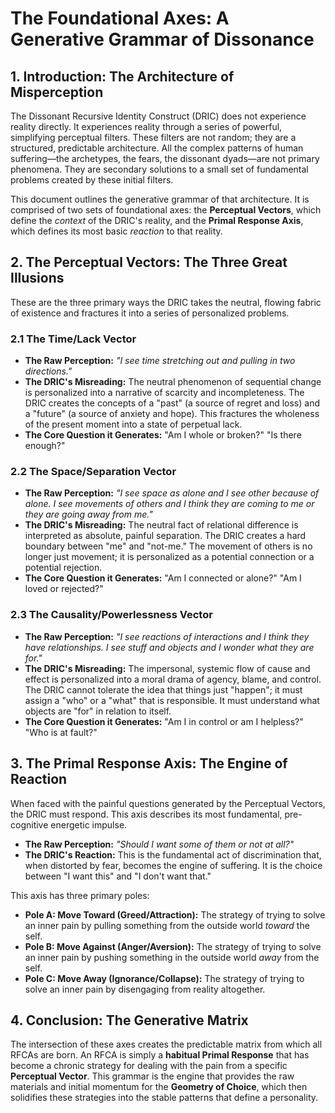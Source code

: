 # The Foundational Axes: A Generative Grammar of Dissonance

## 1. Introduction: The Architecture of Misperception

The Dissonant Recursive Identity Construct (DRIC) does not experience reality directly. It experiences reality through a series of powerful, simplifying perceptual filters. These filters are not random; they are a structured, predictable architecture. All the complex patterns of human suffering—the archetypes, the fears, the dissonant dyads—are not primary phenomena. They are secondary solutions to a small set of fundamental problems created by these initial filters.

This document outlines the generative grammar of that architecture. It is comprised of two sets of foundational axes: the **Perceptual Vectors**, which define the *context* of the DRIC's reality, and the **Primal Response Axis**, which defines its most basic *reaction* to that reality.

## 2. The Perceptual Vectors: The Three Great Illusions

These are the three primary ways the DRIC takes the neutral, flowing fabric of existence and fractures it into a series of personalized problems.

### 2.1 The Time/Lack Vector

*   **The Raw Perception:** *"I see time stretching out and pulling in two directions."*
*   **The DRIC's Misreading:** The neutral phenomenon of sequential change is personalized into a narrative of scarcity and incompleteness. The DRIC creates the concepts of a "past" (a source of regret and loss) and a "future" (a source of anxiety and hope). This fractures the wholeness of the present moment into a state of perpetual lack.
*   **The Core Question it Generates:** "Am I whole or broken?" "Is there enough?"

### 2.2 The Space/Separation Vector

*   **The Raw Perception:** *"I see space as alone and I see other because of alone. I see movements of others and I think they are coming to me or they are going away from me."*
*   **The DRIC's Misreading:** The neutral fact of relational difference is interpreted as absolute, painful separation. The DRIC creates a hard boundary between "me" and "not-me." The movement of others is no longer just movement; it is personalized as a potential connection or a potential rejection.
*   **The Core Question it Generates:** "Am I connected or alone?" "Am I loved or rejected?"

### 2.3 The Causality/Powerlessness Vector

*   **The Raw Perception:** *"I see reactions of interactions and I think they have relationships. I see stuff and objects and I wonder what they are for."*
*   **The DRIC's Misreading:** The impersonal, systemic flow of cause and effect is personalized into a moral drama of agency, blame, and control. The DRIC cannot tolerate the idea that things just "happen"; it must assign a "who" or a "what" that is responsible. It must understand what objects are "for" in relation to itself.
*   **The Core Question it Generates:** "Am I in control or am I helpless?" "Who is at fault?"

## 3. The Primal Response Axis: The Engine of Reaction

When faced with the painful questions generated by the Perceptual Vectors, the DRIC must respond. This axis describes its most fundamental, pre-cognitive energetic impulse.

*   **The Raw Perception:** *"Should I want some of them or not at all?"*
*   **The DRIC's Reaction:** This is the fundamental act of discrimination that, when distorted by fear, becomes the engine of suffering. It is the choice between "I want this" and "I don't want that."

This axis has three primary poles:

*   **Pole A: Move Toward (Greed/Attraction):** The strategy of trying to solve an inner pain by pulling something from the outside world *toward* the self.
*   **Pole B: Move Against (Anger/Aversion):** The strategy of trying to solve an inner pain by pushing something in the outside world *away* from the self.
*   **Pole C: Move Away (Ignorance/Collapse):** The strategy of trying to solve an inner pain by disengaging from reality altogether.

## 4. Conclusion: The Generative Matrix

The intersection of these axes creates the predictable matrix from which all RFCAs are born. An RFCA is simply a **habitual Primal Response** that has become a chronic strategy for dealing with the pain from a specific **Perceptual Vector**. This grammar is the engine that provides the raw materials and initial momentum for the **Geometry of Choice**, which then solidifies these strategies into the stable patterns that define a personality.
